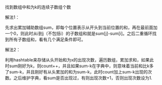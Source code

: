 找到数组中和为k的连续子数组个数

解法1：

先求出累加辅助数组sum，即每个位置表示从开头到当前位置的和，再在最前面加一个0，则此时从i到j（不包括i）的子数组和就是sum[j]-sum[i]。之后二重循环找到所有子数组和，看有几个满足条件即可。

解法2：

利用hashtable来存储从头开始和为x的出现次数，遍历数组，累加求和，如果此时sum刚好为k，则count++，并且如果sum-k在字典中，则意味着当前和比k多了sum-k，并且刚好有从头累加的和为sum-k，此时count加上sum-k出现的次数。之后维护字典，看sum是否出现过，有则出现次数+1，否则出现次数设为1.